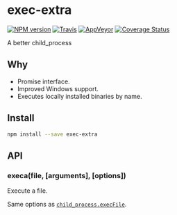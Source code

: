 exec-extra
===========

[![NPM version](https://img.shields.io/npm/v/exec-extra.svg?style=flat-square)](https://www.npmjs.com/package/exec-extra)
[![Travis](https://img.shields.io/travis/gucong3000/exec-extra.svg?&label=Linux)](https://travis-ci.org/gucong3000/exec-extra)
[![AppVeyor](https://img.shields.io/appveyor/ci/gucong3000/exec-extra.svg?&label=Windows)](https://ci.appveyor.com/project/gucong3000/exec-extra)
[![Coverage Status](https://img.shields.io/coveralls/gucong3000/exec-extra.svg)](https://coveralls.io/r/gucong3000/exec-extra)

A better child_process

## Why
- Promise interface.
- Improved Windows support.
- Executes locally installed binaries by name.

## Install

```bash
npm install --save exec-extra
```

## API

### execa(file, [arguments], [options])

Execute a file.

Same options as [`child_process.execFile`](https://nodejs.org/api/child_process.html#child_process_child_process_execfile_file_args_options_callback).
